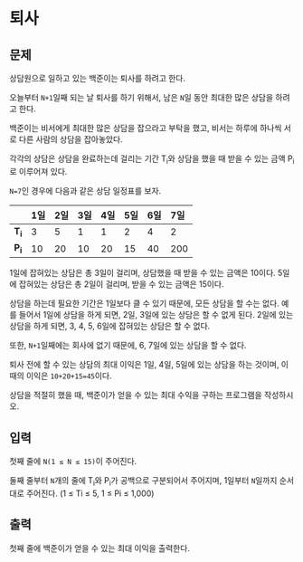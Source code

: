 # 퇴사
## 문제
상담원으로 일하고 있는 백준이는 퇴사를 하려고 한다.

오늘부터 `N+1`일째 되는 날 퇴사를 하기 위해서, 남은 `N`일 동안 최대한 많은 상담을 하려고 한다.

백준이는 비서에게 최대한 많은 상담을 잡으라고 부탁을 했고, 비서는 하루에 하나씩 서로 다른 사람의 상담을 잡아놓았다.

각각의 상담은 상담을 완료하는데 걸리는 기간 T<sub>i</sub>와 상담을 했을 때 받을 수 있는 금액 P<sub>i</sub>로 이루어져 있다.

`N=7`인 경우에 다음과 같은 상담 일정표를 보자.

| |1일|2일|3일|4일|5일|6일|7일|
|:------|:---|:---|:---|:---|:---|:---|:---|
|**T<sub>i</sub>**|3|5|1|1|2|4|2|
|**P<sub>i</sub>**|10|20|10|20|15|40|200|

1일에 잡혀있는 상담은 총 3일이 걸리며, 상담했을 때 받을 수 있는 금액은 10이다. 5일에 잡혀있는 상담은 총 2일이 걸리며, 받을 수 있는 금액은 15이다.

상담을 하는데 필요한 기간은 1일보다 클 수 있기 때문에, 모든 상담을 할 수는 없다. 예를 들어서 1일에 상담을 하게 되면, 2일, 3일에 있는 상담은 할 수 없게 된다. 2일에 있는 상담을 하게 되면, 3, 4, 5, 6일에 잡혀있는 상담은 할 수 없다.

또한, `N+1`일째에는 회사에 없기 때문에, 6, 7일에 있는 상담을 할 수 없다.

퇴사 전에 할 수 있는 상담의 최대 이익은 1일, 4일, 5일에 있는 상담을 하는 것이며, 이때의 이익은 `10+20+15=45`이다.

상담을 적절히 했을 때, 백준이가 얻을 수 있는 최대 수익을 구하는 프로그램을 작성하시오.

## 입력
첫째 줄에 `N(1 ≤ N ≤ 15)`이 주어진다.

둘째 줄부터 `N`개의 줄에 T<sub>i</sub>와 P<sub>i</sub>가 공백으로 구분되어서 주어지며, 1일부터 `N`일까지 순서대로 주어진다. (1 ≤ Ti ≤ 5, 1 ≤ Pi ≤ 1,000)

## 출력
첫째 줄에 백준이가 얻을 수 있는 최대 이익을 출력한다.

